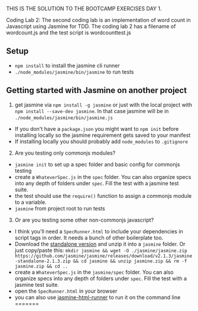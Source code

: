 THIS IS THE SOLUTION TO THE BOOTCAMP EXERCISES DAY 1.

Coding Lab 2:
 The second coding lab is an implementation of word count in Javascript using Jasmine for TDD.  The coding lab 2 has a filename of wordcount.js and the test script is wordcounttest.js

 ## Setup

 * `npm install` to install the jasmine cli runner
 * `./node_modules/jasmine/bin/jasmine` to run tests

 ## Getting started with Jasmine on another project

 1. get jasmine via `npm install -g jasmine` or just with the local project with
    `npm install --save-dev jasmine`. In that case jasmine will be in
    `./node_modules/jasmine/bin/jasmine.js`
  * If you don't have a `package.json` you might want to `npm init` before
    installing locally so the jasmine requirement gets saved to your manifest
  * If installing locally you should probably add `node_modules` to `.gitignore`
 2. Are you testing only commonjs modules?
  * `jasmine init` to set up a spec folder and basic config for commonjs testing
  * create a `WhateverSpec.js` in the `spec` folder. You can also organize specs
    into any depth of folders under `spec`. Fill the test with a jasmine test
    suite.
  * the test should use the `require()` function to assign a commonjs module to
    a variable.
  * `jasmine` from project root to run tests
 3. Or are you testing some other non-commonjs javascript?
  * I think you'll need a `SpecRunner.html` to include your dependencies in
    script tags in order. It needs a bunch of other boilerplate too.
  * Download the [standalone version](https://github.com/jasmine/jasmine/releases)
    and unzip it into a `jasmine` folder. Or just copy/paste this:
    `mkdir jasmine && wget -O ./jasmine/jasmine.zip https://github.com/jasmine/jasmine/releases/download/v2.1.3/jasmine-standalone-2.1.3.zip && cd jasmine && unzip jasmine.zip && rm -f jasmine.zip && cd ..`
  * create a `WhateverSpec.js` in the `jasmine/spec` folder. You can also
    organize specs into any depth of folders under `spec`. Fill the test with a
    jasmine test suite.
  * open the `SpecRunner.html` in your browser
  * you can also use [jasmine-html-runner](https://www.npmjs.com/package/jasmine-html-runner)
    to run it on the command line
 =======
